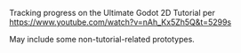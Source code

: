 Tracking progress on the Ultimate Godot 2D Tutorial per https://www.youtube.com/watch?v=nAh_Kx5Zh5Q&t=5299s

May  include some non-tutorial-related prototypes.
